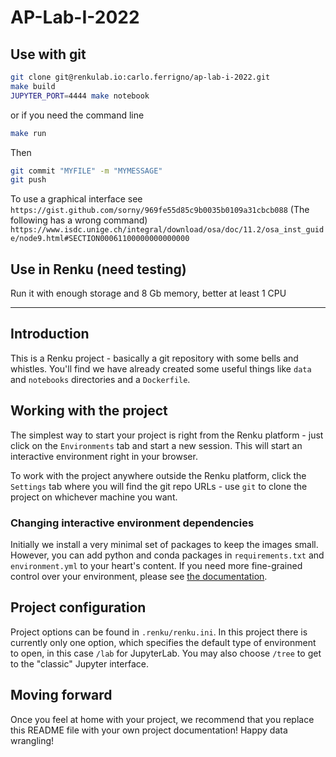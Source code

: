 # AP-Lab-I-2022

## Use with git
```bash
git clone git@renkulab.io:carlo.ferrigno/ap-lab-i-2022.git 
make build
JUPYTER_PORT=4444 make notebook
```
or if you need the command line
```bash
make run
```

Then
```bash
git commit "MYFILE" -m "MYMESSAGE"
git push
```

To use a graphical interface see 
`https://gist.github.com/sorny/969fe55d85c9b0035b0109a31cbcb088`
(The following has a wrong command)
`https://www.isdc.unige.ch/integral/download/osa/doc/11.2/osa_inst_guide/node9.html#SECTION00061100000000000000`

## Use in Renku (need testing)
Run it with enough storage and 8 Gb memory, better at least 1 CPU

-------------------

## Introduction

This is a Renku project - basically a git repository with some
bells and whistles. You'll find we have already created some
useful things like `data` and `notebooks` directories and
a `Dockerfile`.

## Working with the project

The simplest way to start your project is right from the Renku
platform - just click on the `Environments` tab and start a new session.
This will start an interactive environment right in your browser.

To work with the project anywhere outside the Renku platform,
click the `Settings` tab where you will find the
git repo URLs - use `git` to clone the project on whichever machine you want.

### Changing interactive environment dependencies

Initially we install a very minimal set of packages to keep the images small.
However, you can add python and conda packages in `requirements.txt` and
`environment.yml` to your heart's content. If you need more fine-grained
control over your environment, please see [the documentation](https://renku.readthedocs.io/en/latest/user/advanced_interfaces.html#dockerfile-modifications).

## Project configuration

Project options can be found in `.renku/renku.ini`. In this
project there is currently only one option, which specifies
the default type of environment to open, in this case `/lab` for
JupyterLab. You may also choose `/tree` to get to the "classic" Jupyter
interface.

## Moving forward

Once you feel at home with your project, we recommend that you replace
this README file with your own project documentation! Happy data wrangling!
